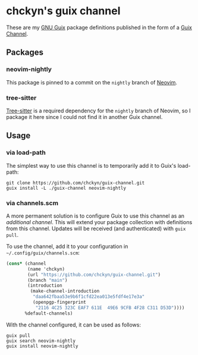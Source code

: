 # chckyn's guix channel

These are my [GNU Guix][guix] package definitions published in the form of
a [Guix Channel][guix-channel].

## Packages

### neovim-nightly

This package is pinned to a commit on the `nightly` branch of
[Neovim][neovim].

### tree-sitter

[Tree-sitter][tree-sitter] is a required dependency for the `nightly`
branch of Neovim, so I package it here since I could not find it in
another Guix channel.

## Usage

### via load-path

The simplest way to use this channel is to temporarily add it to Guix's
load-path:

``` shell
git clone https://github.com/chckyn/guix-channel.git
guix install -L ./guix-channel neovim-nightly
```

### via channels.scm

A more permanent solution is to configure Guix to use this channel as an
*additional channel*.  This will extend your package collection with
definitions from this channel.  Updates will be received (and authenticated)
with `guix pull`.

To use the channel, add it to your configuration in
`~/.config/guix/channels.scm`:

``` scheme
(cons* (channel
        (name 'chckyn)
        (url "https://github.com/chckyn/guix-channel.git")
        (branch "main")
        (introduction
         (make-channel-introduction
          "daa642fbaa53e9b6f1cfd22ea013e5fdf4e17e3a"
          (openpgp-fingerprint
           "2116 4C25 323C EAF7 611E  49E6 9CFB 4F28 C311 D53D"))))
       %default-channels)
```

With the channel configured, it can be used as follows:

``` shell
guix pull
guix search neovim-nightly
guix install neovim-nightly
```

[guix]: https://guix.gnu.org/
[guix-channel]: https://guix.gnu.org/manual/en/html_node/Channels.html
[neovim]: https://github.com/neovim/neovim
[tree-sitter]: https://github.com/tree-sitter/tree-sitter
